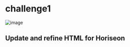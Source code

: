 # challenge1

![image](https://user-images.githubusercontent.com/82341052/118339315-17cd4500-b4de-11eb-9a73-6d64686914a8.png)

## Update and refine HTML for Horiseon 

